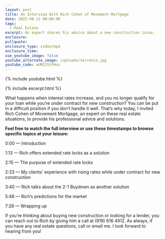 ```yaml
---
layout: post
title: An Interview With Rich Cohen of Movement Mortgage
date: 2022-08-12 00:00:00
tags:
  - Real Estate
excerpt: An expert shares his advice about a new construction issue.
enclosure:
pullquote:
enclosure_type: video/mp4
enclosure_time:
use_youtube_image: false
youtube_alternate_image: /uploads/terrence.jpg
youtube_code: wUM1J5lFHsc
---
```

{% include youtube.html %}

{% include excerpt.html %}

What happens when interest rates increase, and you no longer qualify for your loan while you’re under contract for new construction? You can be put in a difficult position if you don’t handle it well. That’s why today, I invited Rich Cohen of Movement Mortgage, an expert on these real estate situations, to provide his professional advice and solutions.&nbsp;

**Feel free to watch the full interview or use these timestamps to browse specific topics at your leisure:**

0:00 — Introduction

1:13 — Rich offers extended rate locks as a solution

2:15 — The purpose of extended rate locks

2:33 — My clients’ experience with rising rates while under contract for new construction&nbsp;

3:40 — Rich talks about the 2-1 Buydown as another solution

5:48 — Rich’s predictions for the market

7:28 — Wrapping up

If you’re thinking about buying new construction or looking for a lender, you can reach out to Rich by giving him a call at (919) 616 4912. As always, if you have any real estate questions, call or email me. I look forward to hearing from you\!